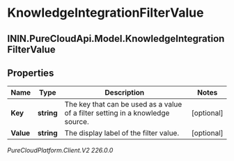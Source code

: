 # KnowledgeIntegrationFilterValue

## ININ.PureCloudApi.Model.KnowledgeIntegrationFilterValue

## Properties

|Name | Type | Description | Notes|
|------------ | ------------- | ------------- | -------------|
| **Key** | **string** | The key that can be used as a value of a filter setting in a knowledge source. | [optional] |
| **Value** | **string** | The display label of the filter value. | [optional] |



_PureCloudPlatform.Client.V2 226.0.0_
